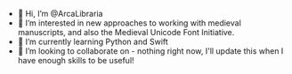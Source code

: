 - 👋 Hi, I’m @ArcaLibraria
- 👀 I’m interested in new approaches to working with medieval manuscripts, and also the Medieval Unicode Font Initiative.
- 🌱 I’m currently learning Python and Swift
- 💞️ I’m looking to collaborate on - nothing right now, I'll update this when I have enough skills to be useful!

<!---
ArcaLibraria/ArcaLibraria is a ✨ special ✨ repository because its `README.md` (this file) appears on your GitHub profile.
You can click the Preview link to take a look at your changes.
--->
